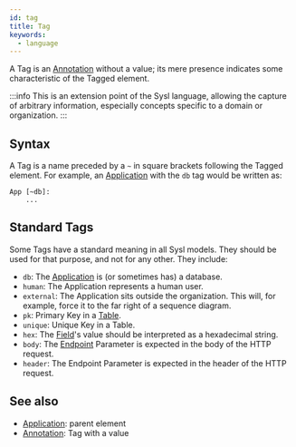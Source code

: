 ```yaml
---
id: tag
title: Tag
keywords:
  - language
---
```


A Tag is an [Annotation](./annotation.md) without a value; its mere presence indicates some characteristic of the Tagged element.

:::info
This is an extension point of the Sysl language, allowing the capture of arbitrary information, especially concepts specific to a domain or organization.
:::

## Syntax

A Tag is a name preceded by a `~` in square brackets following the Tagged element. For example, an [Application](./application.md) with the `db` tag would be written as:

```sysl
App [~db]:
    ...
```

## Standard Tags

Some Tags have a standard meaning in all Sysl models. They should be used for that purpose, and not for any other. They include:

- `db`: The [Application](./application.md) is (or sometimes has) a database.
- `human`: The Application represents a human user.
- `external`: The Application sits outside the organization. This will, for example, force it to the far right of a sequence diagram.
- `pk`: Primary Key in a [Table](./table.md).
- `unique`: Unique Key in a Table.
- `hex`: The [Field](./field.md)'s value should be interpreted as a hexadecimal string.
- `body`: The [Endpoint](./endpoint.md) Parameter is expected in the body of the HTTP request.
- `header`: The Endpoint Parameter is expected in the header of the HTTP request.

## See also

- [Application](./application.md): parent element
- [Annotation](./annotation.md): Tag with a value
